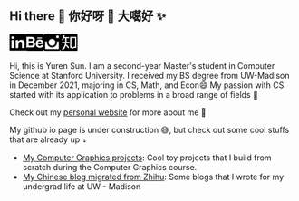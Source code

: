 ## Hi there 🙌 你好呀 🌻 大噶好 ✨

<a href="https://www.linkedin.com/in/yurensun/" target="_blank">
  <img align="left" alt="linkedin" width="30px" src="photo/linkedin-icon.png" />
</a>
<a href="https://www.behance.net/yurenSUN">
  <img align="left" alt="behance" width="30px" src="photo/behance-icon.png" />
</a>
<a href="https://www.instagram.com/yurensun/">
  <img align="left" alt="ins" width="30px" src="photo/ins-icon.png" />
</a>
<a href="https://www.zhihu.com/people/sun-yu-ren-94">
  <img align="left" alt="zhihu" width="30px" src="photo/zhihu-icon.png"  />
</a>

<br><br>

Hi, this is Yuren Sun. I am a second-year Master's student in Computer Science at Stanford University. I received my BS degree from UW-Madison in December 2021, majoring in CS, Math, and Econ😄 My passion with CS started with its application to problems in a broad range of fields 🚀

Check out my [personal website](https://yurensun.github.io/) for more about me 💫

My github io page is under construction :sweat_smile:, but check out some cool stuffs that are already up :arrow_heading_down:
- [My Computer Graphics projects](https://yurensun.github.io/Computer-Graphics-Projects/): Cool toy projects that I build from scratch during the Computer Graphics course.
- [My Chinese blog migrated from Zhihu](https://yurensun.gitbook.io/blogs/): Some blogs that I wrote for my undergrad life at UW - Madison
